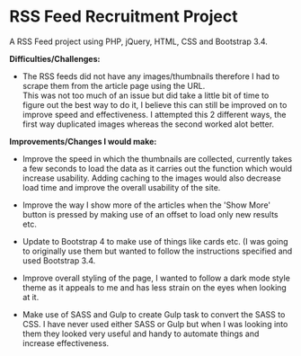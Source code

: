 # RSS Feed Recruitment Project

A RSS Feed project using PHP, jQuery, HTML, CSS and Bootstrap 3.4.

<b>Difficulties/Challenges: </b>

* The RSS feeds did not have any images/thumbnails therefore I had to scrape them from the article page using the URL.  
This was not too much of an issue but did take a little bit of time to figure out the best way to do it, I believe this can still be improved on to improve speed and effectiveness. 
I attempted this 2 different ways, the first way duplicated images whereas the second worked alot better.

<b>Improvements/Changes I would make:</b>

* Improve the speed in which the thumbnails are collected, currently takes a few seconds to load the data as it carries out the function which would increase usability. 
Adding caching to the images would also decrease load time and improve the overall usability of the site.

* Improve the way I show more of the articles when the 'Show More' button is pressed by making use of an offset to load only new results etc.

* Update to Bootstrap 4 to make use of things like cards etc. (I was going to originally use them but wanted to follow the instructions specified and used Bootstrap 3.4.

* Improve overall styling of the page, I wanted to follow a dark mode style theme as it appeals to me and has less strain on the eyes when looking at it.

* Make use of SASS and Gulp to create Gulp task to convert the SASS to CSS. I have never used either SASS or Gulp but when I was looking into them they looked very useful and handy to automate things and increase effectiveness.
